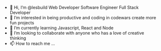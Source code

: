 - 👋 Hi, I’m @lesbuild Web Developer Software Engineer Full Stack Developer
- 👀 I’m interested in being productive and coding in codewars create more fun projects
- 🌱 I’m currently learning Javascript, React and Node
- 💞️ I’m looking to collaborate with anyone who has a love of creative thinking
- 📫 How to reach me ...

<!---
lesbuild/lesbuild is a ✨ special ✨ repository because its `README.md` (this file) appears on your GitHub profile.
You can click the Preview link to take a look at your changes.
--->
